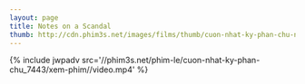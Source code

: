 ```yaml
---
layout: page
title: Notes on a Scandal
thumb: http://cdn.phim3s.net/images/films/thumb/cuon-nhat-ky-phan-chu-notes-on-a-scandal-2006.jpg
---
```

{% include jwpadv src='//phim3s.net/phim-le/cuon-nhat-ky-phan-chu_7443/xem-phim//video.mp4' %}